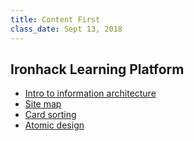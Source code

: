 ```yaml
---
title: Content First
class_date: Sept 13, 2018
---
```


Ironhack Learning Platform
----------

- [Intro to information architecture](http://learn.ironhack.com/#/learning_unit/5023)
- [Site map](http://learn.ironhack.com/#/learning_unit/5024)
- [Card sorting](http://learn.ironhack.com/#/learning_unit/5026)
- [Atomic design](http://learn.ironhack.com/#/learning_unit/5080)
